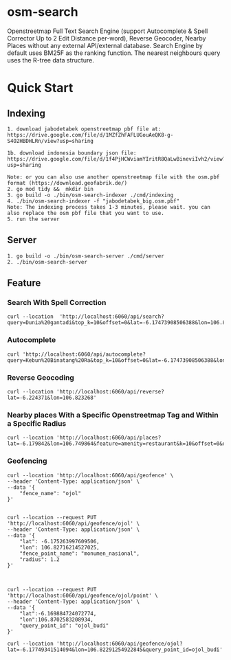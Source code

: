 # osm-search

Openstreetmap Full Text Search Engine (support Autocomplete & Spell Corrector Up to 2 Edit Distance per-word), Reverse Geocoder, Nearby Places without any external API/external database. Search Engine by default uses BM25F as the ranking function. The nearest neighbours query uses the R-tree data structure.

# Quick Start

## Indexing

```
1. download jabodetabek openstreetmap pbf file at: https://drive.google.com/file/d/1MZfZhFAFLUGouAeQK8-g-S4O2HBDHLRn/view?usp=sharing

1b. download indonesia boundary json file: https://drive.google.com/file/d/1f4PjHCWviamYIritR8QaLwBineviIvh2/view?usp=sharing

Note: or you can also use another openstreetmap file with the osm.pbf format (https://download.geofabrik.de/)
2. go mod tidy &&  mkdir bin
3. go build -o ./bin/osm-search-indexer ./cmd/indexing
4. ./bin/osm-search-indexer -f "jabodetabek_big.osm.pbf"
Note: The indexing process takes 1-3 minutes, please wait. you can also replace the osm pbf file that you want to use.
5. run the server
```

## Server

```
1. go build -o ./bin/osm-search-server ./cmd/server
2. ./bin/osm-search-server
```

## Feature

### Search With Spell Correction

```
curl --location  'http://localhost:6060/api/search?query=Dunia%20gantadi&top_k=10&offset=0&lat=-6.17473908506388&lon=106.82749962074273'

```

### Autocomplete

```
curl 'http://localhost:6060/api/autocomplete?query=Kebun%20Binatang%20Ra&top_k=10&offset=0&lat=-6.17473908506388&lon=106.82749962074273'
```

### Reverse Geocoding

```
curl --location 'http://localhost:6060/api/reverse?lat=-6.224371&lon=106.823268'
```

### Nearby places With a Specific Openstreetmap Tag and Within a Specific Radius

```
curl --location 'http://localhost:6060/api/places?lat=-6.179842&lon=106.749864&feature=amenity=restaurant&k=10&offset=0&radius=3'
```

### Geofencing 

```
curl --location 'http://localhost:6060/api/geofence' \
--header 'Content-Type: application/json' \
--data '{
    "fence_name": "ojol"
}'


curl --location --request PUT 'http://localhost:6060/api/geofence/ojol' \
--header 'Content-Type: application/json' \
--data '{
    "lat": -6.175263997609506,
    "lon": 106.82716214527025,
    "fence_point_name": "monumen_nasional",
    "radius": 1.2
}'



curl --location --request PUT 'http://localhost:6060/api/geofence/ojol/point' \
--header 'Content-Type: application/json' \
--data '{
    "lat":-6.169884724072774,
    "lon":106.8702583208934,
    "query_point_id": "ojol_budi"
}'

curl --location 'http://localhost:6060/api/geofence/ojol?lat=-6.17749341514094&lon=106.82291254922845&query_point_id=ojol_budi'

```
